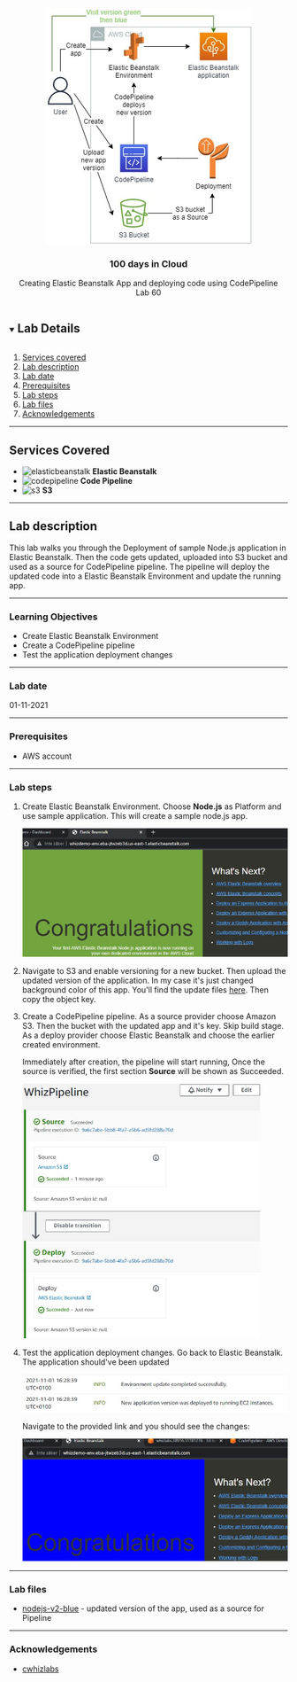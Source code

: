 

<br />

<p align="center">
  <a href="img/">
    <img src="img/lab60_diagram.jpg" alt="cloudofthings" width="371" height="425">
  </a>
  <h3 align="center">100 days in Cloud</h3>
<p align="center">
    Creating Elastic Beanstalk App and deploying code using CodePipeline
    <br />
    Lab 60
    <br />
  </p>




</p>

<details open="open">
  <summary><h2 style="display: inline-block">Lab Details</h2></summary>
  <ol>
    <li><a href="#services-covered">Services covered</a>
    <li><a href="#lab-description">Lab description</a></li>
    </li>
    <li><a href="#lab-date">Lab date</a></li>
    <li><a href="#prerequisites">Prerequisites</a></li>    
    <li><a href="#lab-steps">Lab steps</a></li>
    <li><a href="#lab-files">Lab files</a></li>
    <li><a href="#acknowledgements">Acknowledgements</a></li>
  </ol>
</details>

---

## Services Covered
* ![elasticbeanstalk](https://github.com/CloudedThings/100-Days-in-Cloud/blob/main/images/ElasticBeanstalk.png) **Elastic Beanstalk**
* ![codepipeline](https://github.com/CloudedThings/100-Days-in-Cloud/blob/main/images/CodePipline.png) **Code Pipeline**
* ![s3](https://github.com/CloudedThings/100-Days-in-Cloud/blob/main/images/S3.png) **S3**
---

## Lab description
This lab walks you through the Deployment of sample Node.js application in Elastic Beanstalk. Then the code gets updated, uploaded into S3 bucket and used as a source for CodePipeline pipeline. The pipeline will deploy the updated code into a Elastic Beanstalk Environment and update the running app.


---


### Learning Objectives

* Create Elastic Beanstalk Environment
* Create a CodePipeline pipeline
* Test the application deployment changes

---


### Lab date
01-11-2021

---

### Prerequisites
* AWS account

---

### Lab steps
1. Create Elastic Beanstalk Environment. Choose **Node.js** as Platform and use sample application. This will create a sample node.js app.

   ![nodejsapp](img/lab60_nodejsapp.jpg)
   
2. Navigate to S3 and enable versioning for a new bucket. Then upload the updated version of the application. In my case it's just changed background color of this app. You'll find the update files [here](https://github.com/CloudedThings/100-Days-in-Cloud/tree/main/Labs/60-Elastic-Beanstalk-and-CodePipeline/nodejs-v2-blue). Then copy the object key. 

3. Create a CodePipeline pipeline. As a source provider choose Amazon S3. Then the bucket with the updated app and it's key. Skip build stage. As a deploy provider choose Elastic Beanstalk and choose the earlier created environment. 

   Immediately after creation, the pipeline will start running, Once the source is verified, the first section **Source** will be shown as Succeeded.

   <img src="img/lab60_pipeline.jpg" alt="pipeline" style="zoom:67%;" />

4. Test the application deployment changes. Go back to Elastic Beanstalk. The application should've been updated

   ![lab60_EB_update](img/lab60_EB_update.jpg)

   Navigate to the provided link and you should see the changes:

   ![lab60_nodejsapp_blue](img/lab60_nodejsapp_blue.jpg)

   

---

### Lab files
* [nodejs-v2-blue](https://github.com/CloudedThings/100-Days-in-Cloud/tree/main/Labs/60-Elastic-Beanstalk-and-CodePipeline/nodejs-v2-blue) - updated version of the app, used as a source for Pipeline
---

### Acknowledgements
* [cwhizlabs](https://play.whizlabs.com/site/task_details?lab_type=1&task_id=204&quest_id=36)

